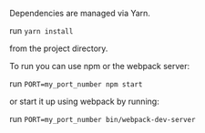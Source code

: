 Dependencies are managed via Yarn.

run `yarn install`

from the project directory.

To run you can use npm or the webpack server:

run `PORT=my_port_number npm start`

or start it up using webpack by running:

run `PORT=my_port_number bin/webpack-dev-server`
